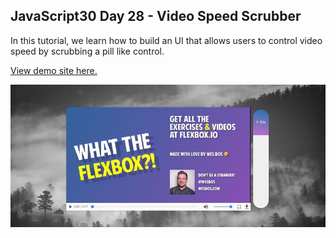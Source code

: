 ## JavaScript30 Day 28 - Video Speed Scrubber

In this tutorial, we learn how to build an UI that allows users to control video speed by scrubbing a pill like control.

[View demo site here.](https://webdevtuts.github.io/javascript30_28/)

![Preview](screenshot.jpg)
